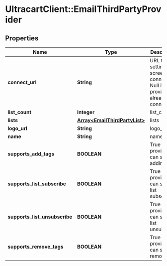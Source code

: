 # UltracartClient::EmailThirdPartyProvider

## Properties
Name | Type | Description | Notes
------------ | ------------- | ------------- | -------------
**connect_url** | **String** | URL to the settings screen to connect.  Null if the provider is already connected. | [optional] 
**list_count** | **Integer** | list_count | [optional] 
**lists** | [**Array&lt;EmailThirdPartyList&gt;**](EmailThirdPartyList.md) | lists | [optional] 
**logo_url** | **String** | logo_url | [optional] 
**name** | **String** | name | [optional] 
**supports_add_tags** | **BOOLEAN** | True if this provider can support adding tags | [optional] 
**supports_list_subscribe** | **BOOLEAN** | True if this provider can support list subscribe | [optional] 
**supports_list_unsubscribe** | **BOOLEAN** | True if this provider can support list unsubscribe | [optional] 
**supports_remove_tags** | **BOOLEAN** | True if this provider can support remove tags | [optional] 


